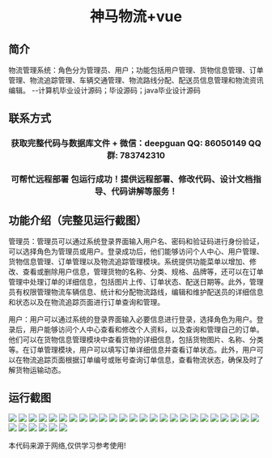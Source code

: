 <p><h1 align="center">神马物流+vue</h1></p>

## 简介
物流管理系统：角色分为管理员、用户；功能包括用户管理、货物信息管理、订单管理、物流追踪管理、车辆交通管理、物流路线分配、配送员信息管理和物流资讯编辑。    --计算机毕业设计源码；毕设源码；java毕业设计源码


## 联系方式
<p><h3 align="center">获取完整代码与数据库文件 + 微信：deepguan QQ: 86050149 QQ群: 783742310</h3></p>
<p><h3 align="center">可帮忙远程部署 包运行成功！提供远程部署、修改代码、设计文档指导、代码讲解等服务！</h3></p>

## 功能介绍（完整见运行截图）
管理员：管理员可以通过系统登录界面输入用户名、密码和验证码进行身份验证，可以选择角色为管理员或用户。登录成功后，他们能够访问个人中心、用户管理、货物信息管理、订单管理以及物流追踪管理模块。系统提供功能菜单以增加、修改、查看或删除用户信息，管理货物的名称、分类、规格、品牌等，还可以在订单管理中处理订单的详细信息，包括图片上传、订单状态、配送日期等。此外，管理员有权限管理物流车辆信息、统计和分配物流路线，编辑和维护配送员的详细信息和状态以及在物流追踪页面进行订单查询和管理。

用户：用户可以通过系统的登录界面输入必要信息进行登录，选择角色为用户。登录后，用户能够访问个人中心查看和修改个人资料，以及查询和管理自己的订单。他们可以在货物信息管理模块中查看货物的详细信息，包括货物图片、名称、分类等。在订单管理模块，用户可以填写订单详细信息并查看订单状态。此外，用户可以在物流追踪页面根据订单编号或账号查询订单信息，查看物流状态，确保及时了解货物运输动态。


## 运行截图
![](img/001.jpg)
![](img/002.jpg)
![](img/003.jpg)
![](img/004.jpg)
![](img/005.jpg)
![](img/006.jpg)
![](img/007.jpg)
![](img/008.jpg)
![](img/009.jpg)
![](img/010.jpg)
![](img/011.jpg)
![](img/012.jpg)
![](img/013.jpg)
![](img/014.jpg)
![](img/015.jpg)
![](img/016.jpg)
![](img/017.jpg)
![](img/018.jpg)
![](img/019.jpg)
![](img/020.jpg)
![](img/021.jpg)
![](img/022.jpg)
![](img/023.jpg)
![](img/024.jpg)
![](img/025.jpg)
![](img/026.jpg)
![](img/027.jpg)
![](img/028.jpg)
![](img/029.jpg)
![](img/030.jpg)
![](img/031.jpg)

<p>本代码来源于网络,仅供学习参考使用!</p>

